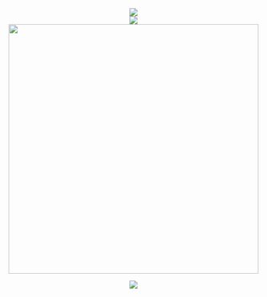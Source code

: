 <div align=center>
  <img src="https://count.getloli.com/get/@:misapostle"/>
  <br>
  
  <img src="https://skillicons.dev/icons?i=cpp,rust,cs,py,go,elixir">
  <br>

  <img src="https://github-widgetbox.vercel.app/api/profile?username=misapostle&data=followers,repositories,stars,commits&theme=darkmode" width=500>
  <br>
  
  <a href="xmpp:sw@anoxinon.me?message"><img src="https://img.shields.io/badge/XMPP-Message%20me-5e2775?style=for-the-badge&logo=proxmox&labelColor=db44ad&color=5e2775"></a>
</p>
